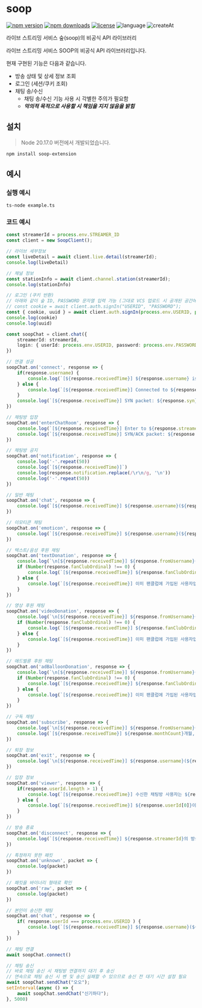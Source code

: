 # soop

[![npm version](https://img.shields.io/npm/v/soop-extension.svg?style=for-the-badge)](https://www.npmjs.com/package/soop-extension)
[![npm downloads](https://img.shields.io/npm/dm/soop-extension.svg?style=for-the-badge)](http://npm-stat.com/charts.html?package=soop-extension)
[![license](https://img.shields.io/github/license/maro5397/soop?style=for-the-badge)](https://github.com/maro5397/soop/blob/main/LICENSE)
![language](https://img.shields.io/badge/TypeScript-3178C6?style=for-the-badge&logo=typescript&logoColor=white)
![createAt](https://img.shields.io/github/created-at/maro5397/soop?style=for-the-badge)

라이브 스트리밍 서비스 숲(soop)의 비공식 API 라이브러리

라이브 스트리밍 서비스 SOOP의 비공식 API 라이브러리입니다.

현재 구현된 기능은 다음과 같습니다.

- 방송 상태 및 상세 정보 조회
- 로그인 (세션/쿠키 조회)
- 채팅 송/수신
    - 채팅 송/수신 기능 사용 시 각별한 주의가 필요함
    - **_악의적 목적으로 사용할 시 책임을 지지 않음을 밝힘_**

## 설치

> Node 20.17.0 버전에서 개발되었습니다.

```bash
npm install soop-extension
```

## 예시
### 실행 예시
```bash
ts-node example.ts
```
### 코드 예시
```ts
const streamerId = process.env.STREAMER_ID
const client = new SoopClient();

// 라이브 세부정보
const liveDetail = await client.live.detail(streamerId);
console.log(liveDetail)

// 채널 정보
const stationInfo = await client.channel.station(streamerId);
console.log(stationInfo)

// 로그인 (쿠키 반환)
// 아래와 같이 숲 ID, PASSWORD 문자열 입력 가능 (그대로 VCS 업로드 시 공개된 공간에 노출될 수 있음)
// const cookie = await client.auth.signIn("USERID", "PASSWORD");
const { cookie, uuid } = await client.auth.signIn(process.env.USERID, process.env.PASSWORD);
console.log(cookie)
console.log(uuid)

const soopChat = client.chat({
    streamerId: streamerId,
    login: { userId: process.env.USERID, password: process.env.PASSWORD } // sendChat 기능을 사용하고 싶을 경우 세팅
})

// 연결 성공
soopChat.on('connect', response => {
    if(response.username) {
        console.log(`[${response.receivedTime}] ${response.username} is connected to ${response.streamerId}`)
    } else {
        console.log(`[${response.receivedTime}] Connected to ${response.streamerId}`)
    }
    console.log(`[${response.receivedTime}] SYN packet: ${response.syn}`)
})

// 채팅방 입장
soopChat.on('enterChatRoom', response => {
    console.log(`[${response.receivedTime}] Enter to ${response.streamerId}'s chat room`)
    console.log(`[${response.receivedTime}] SYN/ACK packet: ${response.synAck}`)
})

// 채팅방 공지
soopChat.on('notification', response => {
    console.log('-'.repeat(50))
    console.log(`[${response.receivedTime}]`)
    console.log(response.notification.replace(/\r\n/g, '\n'))
    console.log('-'.repeat(50))
})

// 일반 채팅
soopChat.on('chat', response => {
    console.log(`[${response.receivedTime}] ${response.username}(${response.userId}): ${response.comment}`)
})

// 이모티콘 채팅
soopChat.on('emoticon', response => {
    console.log(`[${response.receivedTime}] ${response.username}(${response.userId}): ${response.emoticonId}`)
})

// 텍스트/음성 후원 채팅
soopChat.on('textDonation', response => {
    console.log(`\n[${response.receivedTime}] ${response.fromUsername}(${response.from})님이 ${response.to}님에게 ${response.amount}개 후원`)
    if (Number(response.fanClubOrdinal) !== 0) {
        console.log(`[${response.receivedTime}] ${response.fanClubOrdinal}번째 팬클럽 가입을 환영합니다.\n`)
    } else {
        console.log(`[${response.receivedTime}] 이미 팬클럽에 가입된 사용자입니다.\n`)
    }
})

// 영상 후원 채팅
soopChat.on('videoDonation', response => {
    console.log(`\n[${response.receivedTime}] ${response.fromUsername}(${response.from})님이 ${response.to}님에게 ${response.amount}개 후원`)
    if (Number(response.fanClubOrdinal) !== 0) {
        console.log(`[${response.receivedTime}] ${response.fanClubOrdinal}번째 팬클럽 가입을 환영합니다.\n`)
    } else {
        console.log(`[${response.receivedTime}] 이미 팬클럽에 가입된 사용자입니다.\n`)
    }
})

// 애드벌룬 후원 채팅
soopChat.on('adBalloonDonation', response => {
    console.log(`\n[${response.receivedTime}] ${response.fromUsername}(${response.from})님이 ${response.to}님에게 ${response.amount}개 후원`)
    if (Number(response.fanClubOrdinal) !== 0) {
        console.log(`[${response.receivedTime}] ${response.fanClubOrdinal}번째 팬클럽 가입을 환영합니다.\n`)
    } else {
        console.log(`[${response.receivedTime}] 이미 팬클럽에 가입된 사용자입니다.\n`)
    }
})

// 구독 채팅
soopChat.on('subscribe', response => {
    console.log(`\n[${response.receivedTime}] ${response.fromUsername}(${response.from})님이 ${response.to}님을 구독하셨습니다.`)
    console.log(`[${response.receivedTime}] ${response.monthCount}개월, ${response.tier}티어\n`)
})

// 퇴장 정보
soopChat.on('exit', response => {
    console.log(`\n[${response.receivedTime}] ${response.username}(${response.userId})이/가 퇴장하셨습니다\n`)
})

// 입장 정보
soopChat.on('viewer', response => {
    if(response.userId.length > 1) {
        console.log(`[${response.receivedTime}] 수신한 채팅방 사용자는 ${response.userId.length}명 입니다.`)
    } else {
        console.log(`[${response.receivedTime}] ${response.userId[0]}이/가 입장하셨습니다`)
    }
})

// 방송 종료
soopChat.on('disconnect', response => {
    console.log(`[${response.receivedTime}] ${response.streamerId}의 방송이 종료됨`)
})

// 특정하지 못한 패킷
soopChat.on('unknown', packet => {
    console.log(packet)
})

// 패킷을 바이너리 형태로 확인
soopChat.on('raw', packet => {
    console.log(packet)
})

// 본인이 송신한 채팅
soopChat.on('chat', response => {
    if( response.userId === process.env.USERID ) {
        console.log(`[${response.receivedTime}] ${response.username}(${response.userId}): ${response.comment}`)
    }
})

// 채팅 연결
await soopChat.connect()

// 채팅 송신
// 바로 채팅 송신 시 채팅방 연결까지 대기 후 송신
// 연속으로 채팅 송신 시 벤 및 송신 실패할 수 있으므로 송신 전 대기 시간 설정 필요
await soopChat.sendChat("오오");
setInterval(async () => {
    await soopChat.sendChat("신기하다");
}, 5000)
```
